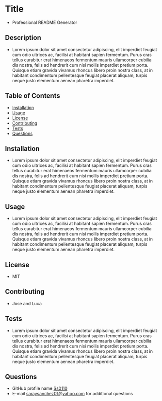 
  # Title
  * Professional README Generator

  ## Description
  * Lorem ipsum dolor sit amet consectetur adipiscing, elit imperdiet feugiat cum odio ultrices ac, facilisi at habitant sapien fermentum. Purus cras tellus curabitur erat himenaeos fermentum mauris ullamcorper cubilia dis nostra, felis ad hendrerit cum nisi mollis imperdiet pretium porta. Quisque etiam gravida vivamus rhoncus libero proin nostra class, at in habitant condimentum pellentesque feugiat placerat aliquam, turpis neque justo elementum aenean pharetra imperdiet.
  ## Table of Contents
  * [Installation](#installation)
  * [Usage](#usage)
  * [License](#license)
  * [Contributing](#contributing)
  * [Tests](#tests)
  * [Questions](#questions)
  
  ## Installation
  
  * Lorem ipsum dolor sit amet consectetur adipiscing, elit imperdiet feugiat cum odio ultrices ac, facilisi at habitant sapien fermentum. Purus cras tellus curabitur erat himenaeos fermentum mauris ullamcorper cubilia dis nostra, felis ad hendrerit cum nisi mollis imperdiet pretium porta. Quisque etiam gravida vivamus rhoncus libero proin nostra class, at in habitant condimentum pellentesque feugiat placerat aliquam, turpis neque justo elementum aenean pharetra imperdiet.
  ## Usage
  * Lorem ipsum dolor sit amet consectetur adipiscing, elit imperdiet feugiat cum odio ultrices ac, facilisi at habitant sapien fermentum. Purus cras tellus curabitur erat himenaeos fermentum mauris ullamcorper cubilia dis nostra, felis ad hendrerit cum nisi mollis imperdiet pretium porta. Quisque etiam gravida vivamus rhoncus libero proin nostra class, at in habitant condimentum pellentesque feugiat placerat aliquam, turpis neque justo elementum aenean pharetra imperdiet.
  ## License
  
  * MIT
  ## Contributing
  * Jose and Luca
  ## Tests
  * Lorem ipsum dolor sit amet consectetur adipiscing, elit imperdiet feugiat cum odio ultrices ac, facilisi at habitant sapien fermentum. Purus cras tellus curabitur erat himenaeos fermentum mauris ullamcorper cubilia dis nostra, felis ad hendrerit cum nisi mollis imperdiet pretium porta. Quisque etiam gravida vivamus rhoncus libero proin nostra class, at in habitant condimentum pellentesque feugiat placerat aliquam, turpis neque justo elementum aenean pharetra imperdiet.
  ## Questions
  * GitHub profile name [Ss0110](https://github.com/Ss0110)
  * E-mail saraysanchez01@yahoo.com for additional questions

